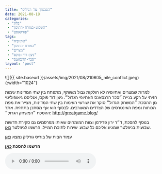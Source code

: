```yaml
---
title: "הסכסוך על הנילוס"
date: 2021-08-18
categories: 
 - "בלוג"
 - "השבוע-במזרח-התיכון"
 - "פודקאסט"
tags: 
 - "אתיופיה"
 - "המזרח-התיכון"
 - "מצרים"
 - "ניצן-דוד-פוקס"
 - "סכר-הרנסאנס"
layout: "post"
---
```


![]({{ site.baseurl }}/assets/img/2021/08/210805_nile_conflict.jpeg){:width="1024"}

למרות שמצרים ואתיופיה לא חולקות גבול משותף, מתפתח בין שתי המדינות עימות חזיתי על רקע בניית ״סכר הרנסאנס האתיופי הגדול״. ניצן דוד פוקס, אנליסט גיאופוליטי מן ההסכת ״המשחק הגדול״ סוקר את שורשי העימות בין שתי המדינות, מצייר את מפת הכוחות ומפת האינטרסים של הצדדים המעורבים. לבסוף הוא אף מסתכן בתחזית. אתר ההסכת ״המשחק הגדול״: <http://greatgame.blog/>

בנוסף להסכת, ד״ר ירון פרידמן וצוות המומחים שאיתו מפרסמים גם סקירת חדשות שבועית בניוזלטר שמגיע אליכם כל שבוע ישירות לתיבת המייל. הרשמו לניוזלטר [כאן](https://haifa.us7.list-manage.com/subscribe?u=11fe1442157d219f56c36d2a9&id=e0b5399e69).

עמוד הבית של בוריס גורליק נמצא [כאן](http://he.gorelik.net/about)

**הרשמו להסכת [כאן](https://anchor.fm/hashavua)**

<audio controls src="https://d3ctxlq1ktw2nl.cloudfront.net/staging/2021-7-7/210840742-44100-2-697b0e8437c7b.m4a" class=" wp-block-audio"></audio>
